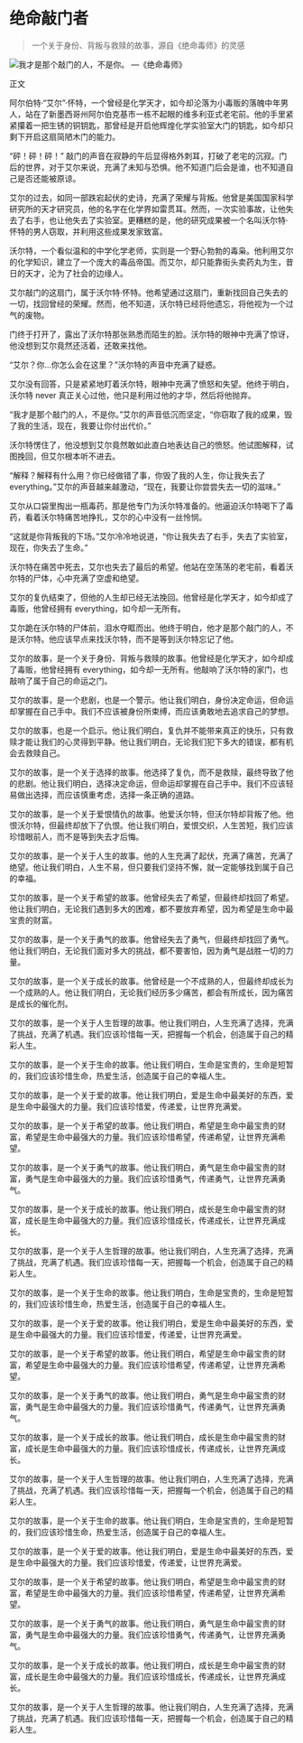# 绝命敲门者

> 一个关于身份、背叛与救赎的故事，源自《绝命毒师》的灵感

![我才是那个敲门的人，不是你。 —《绝命毒师》](/images/b007ae1c73244c21bcd1782ffa9c5c0b.jpg)


正文

阿尔伯特·“艾尔”·怀特，一个曾经是化学天才，如今却沦落为小毒贩的落魄中年男人，站在了新墨西哥州阿尔伯克基市一栋不起眼的维多利亚式老宅前。他的手里紧紧攥着一把生锈的铜钥匙，那曾经是开启他辉煌化学实验室大门的钥匙，如今却只剩下开启这扇简陋木门的能力。

“砰！砰！砰！” 敲门的声音在寂静的午后显得格外刺耳，打破了老宅的沉寂。门后的世界，对于艾尔来说，充满了未知与恐惧。他不知道门后会是谁，也不知道自己是否还能被原谅。

艾尔的过去，如同一部跌宕起伏的史诗，充满了荣耀与背叛。他曾是美国国家科学研究所的天才研究员，他的名字在化学界如雷贯耳。然而，一次实验事故，让他失去了右手，也让他失去了实验室。更糟糕的是，他的研究成果被一个名叫沃尔特·怀特的男人窃取，并利用这些成果发家致富。

沃尔特，一个看似温和的中学化学老师，实则是一个野心勃勃的毒枭。他利用艾尔的化学知识，建立了一个庞大的毒品帝国。而艾尔，却只能靠街头卖药丸为生，昔日的天才，沦为了社会的边缘人。

艾尔敲门的这扇门，属于沃尔特·怀特。他希望通过这扇门，重新找回自己失去的一切，找回曾经的荣耀。然而，他不知道，沃尔特已经将他遗忘，将他视为一个过气的废物。

门终于打开了，露出了沃尔特那张熟悉而陌生的脸。沃尔特的眼神中充满了惊讶，他没想到艾尔竟然还活着，还敢来找他。

“艾尔？你…你怎么会在这里？”沃尔特的声音中充满了疑惑。

艾尔没有回答，只是紧紧地盯着沃尔特，眼神中充满了愤怒和失望。他终于明白，沃尔特 never 真正关心过他，他只是利用过他的才华，然后将他抛弃。

“我才是那个敲门的人，不是你。”艾尔的声音低沉而坚定，“你窃取了我的成果，毁了我的生活，现在，我要让你付出代价。”

沃尔特愣住了，他没想到艾尔竟然敢如此直白地表达自己的愤怒。他试图解释，试图挽回，但艾尔根本听不进去。

“解释？解释有什么用？你已经做错了事，你毁了我的人生，你让我失去了 everything。”艾尔的声音越来越激动，“现在，我要让你尝尝失去一切的滋味。”

艾尔从口袋里掏出一瓶毒药，那是他专门为沃尔特准备的。他逼迫沃尔特喝下了毒药，看着沃尔特痛苦地挣扎，艾尔的心中没有一丝怜悯。

“这就是你背叛我的下场。”艾尔冷冷地说道，“你让我失去了右手，失去了实验室，现在，你失去了生命。”

沃尔特在痛苦中死去，艾尔也失去了最后的希望。他站在空荡荡的老宅前，看着沃尔特的尸体，心中充满了空虚和绝望。

艾尔的复仇结束了，但他的人生却已经无法挽回。他曾经是化学天才，如今却成了毒贩，他曾经拥有 everything，如今却一无所有。

艾尔跪在沃尔特的尸体前，泪水夺眶而出。他终于明白，他才是那个敲门的人，不是沃尔特。他应该早点来找沃尔特，而不是等到沃尔特忘记了他。

艾尔的故事，是一个关于身份、背叛与救赎的故事。他曾经是化学天才，如今却成了毒贩，他曾经拥有 everything，如今却一无所有。他敲响了沃尔特的家门，也敲响了属于自己的命运之门。

艾尔的故事，是一个悲剧，也是一个警示。他让我们明白，身份决定命运，但命运却掌握在自己手中。我们不应该被身份所束缚，而应该勇敢地去追求自己的梦想。

艾尔的故事，也是一个启示。他让我们明白，复仇并不能带来真正的快乐，只有救赎才能让我们的心灵得到平静。他让我们明白，无论我们犯下多大的错误，都有机会去救赎自己。

艾尔的故事，是一个关于选择的故事。他选择了复仇，而不是救赎，最终导致了他的悲剧。他让我们明白，选择决定命运，但命运却掌握在自己手中。我们不应该轻易做出选择，而应该慎重考虑，选择一条正确的道路。

艾尔的故事，是一个关于爱恨情仇的故事。他爱沃尔特，但沃尔特却背叛了他。他恨沃尔特，但最终却放下了仇恨。他让我们明白，爱恨交织，人生苦短，我们应该珍惜眼前人，而不是等到失去才后悔。

艾尔的故事，是一个关于人生的故事。他的人生充满了起伏，充满了痛苦，充满了绝望。他让我们明白，人生不易，但只要我们坚持不懈，就一定能够找到属于自己的幸福。

艾尔的故事，是一个关于希望的故事。他曾经失去了希望，但最终却找回了希望。他让我们明白，无论我们遇到多大的困难，都不要放弃希望，因为希望是生命中最宝贵的财富。

艾尔的故事，是一个关于勇气的故事。他曾经失去了勇气，但最终却找回了勇气。他让我们明白，无论我们面对多大的挑战，都不要害怕，因为勇气是战胜一切的力量。

艾尔的故事，是一个关于成长的故事。他曾经是一个不成熟的人，但最终却成长为一个成熟的人。他让我们明白，无论我们经历多少痛苦，都会有所成长，因为痛苦是成长的催化剂。

艾尔的故事，是一个关于人生哲理的故事。他让我们明白，人生充满了选择，充满了挑战，充满了机遇。我们应该珍惜每一天，把握每一个机会，创造属于自己的精彩人生。

艾尔的故事，是一个关于生命的故事。他让我们明白，生命是宝贵的，生命是短暂的，我们应该珍惜生命，热爱生活，创造属于自己的幸福人生。

艾尔的故事，是一个关于爱的故事。他让我们明白，爱是生命中最美好的东西，爱是生命中最强大的力量。我们应该珍惜爱，传递爱，让世界充满爱。

艾尔的故事，是一个关于希望的故事。他让我们明白，希望是生命中最宝贵的财富，希望是生命中最强大的力量。我们应该珍惜希望，传递希望，让世界充满希望。

艾尔的故事，是一个关于勇气的故事。他让我们明白，勇气是生命中最宝贵的财富，勇气是生命中最强大的力量。我们应该珍惜勇气，传递勇气，让世界充满勇气。

艾尔的故事，是一个关于成长的故事。他让我们明白，成长是生命中最宝贵的财富，成长是生命中最强大的力量。我们应该珍惜成长，传递成长，让世界充满成长。

艾尔的故事，是一个关于人生哲理的故事。他让我们明白，人生充满了选择，充满了挑战，充满了机遇。我们应该珍惜每一天，把握每一个机会，创造属于自己的精彩人生。

艾尔的故事，是一个关于生命的故事。他让我们明白，生命是宝贵的，生命是短暂的，我们应该珍惜生命，热爱生活，创造属于自己的幸福人生。

艾尔的故事，是一个关于爱的故事。他让我们明白，爱是生命中最美好的东西，爱是生命中最强大的力量。我们应该珍惜爱，传递爱，让世界充满爱。

艾尔的故事，是一个关于希望的故事。他让我们明白，希望是生命中最宝贵的财富，希望是生命中最强大的力量。我们应该珍惜希望，传递希望，让世界充满希望。

艾尔的故事，是一个关于勇气的故事。他让我们明白，勇气是生命中最宝贵的财富，勇气是生命中最强大的力量。我们应该珍惜勇气，传递勇气，让世界充满勇气。

艾尔的故事，是一个关于成长的故事。他让我们明白，成长是生命中最宝贵的财富，成长是生命中最强大的力量。我们应该珍惜成长，传递成长，让世界充满成长。

艾尔的故事，是一个关于人生哲理的故事。他让我们明白，人生充满了选择，充满了挑战，充满了机遇。我们应该珍惜每一天，把握每一个机会，创造属于自己的精彩人生。

艾尔的故事，是一个关于生命的故事。他让我们明白，生命是宝贵的，生命是短暂的，我们应该珍惜生命，热爱生活，创造属于自己的幸福人生。

艾尔的故事，是一个关于爱的故事。他让我们明白，爱是生命中最美好的东西，爱是生命中最强大的力量。我们应该珍惜爱，传递爱，让世界充满爱。

艾尔的故事，是一个关于希望的故事。他让我们明白，希望是生命中最宝贵的财富，希望是生命中最强大的力量。我们应该珍惜希望，传递希望，让世界充满希望。

艾尔的故事，是一个关于勇气的故事。他让我们明白，勇气是生命中最宝贵的财富，勇气是生命中最强大的力量。我们应该珍惜勇气，传递勇气，让世界充满勇气。

艾尔的故事，是一个关于成长的故事。他让我们明白，成长是生命中最宝贵的财富，成长是生命中最强大的力量。我们应该珍惜成长，传递成长，让世界充满成长。

艾尔的故事，是一个关于人生哲理的故事。他让我们明白，人生充满了选择，充满了挑战，充满了机遇。我们应该珍惜每一天，把握每一个机会，创造属于自己的精彩人生。
